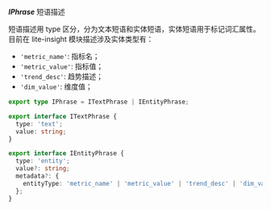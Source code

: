 ***IPhrase*** 短语描述

短语描述用 type 区分，分为文本短语和实体短语，实体短语用于标记词汇属性。目前在 lite-insight 模块描述涉及实体类型有：

* `'metric_name'`: 指标名；
* `'metric_value'`: 指标值；
* `'trend_desc'`: 趋势描述；
* `'dim_value'`: 维度值；

```ts
export type IPhrase = ITextPhrase | IEntityPhrase;

export interface ITextPhrase {
  type: 'text';
  value: string;
}

export interface IEntityPhrase {
  type: 'entity';
  value?: string;
  metadata?: {
    entityType: 'metric_name' | 'metric_value' | 'trend_desc' | 'dim_value';
  };
}
```
